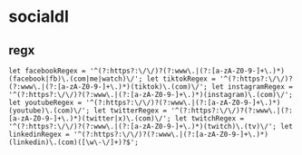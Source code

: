 # socialdl
 
## regx
`
    let facebookRegex = '^(?:https?:\/\/)?(?:www\.|(?:[a-zA-Z0-9-]+\.)*)(facebook|fb)\.(com|me|watch)\/';
    let tiktokRegex = '^(?:https?:\/\/)?(?:www\.|(?:[a-zA-Z0-9-]+\.)*)(tiktok)\.(com)\/';
    let instagramRegex = '^(?:https?:\/\/)?(?:www\.|(?:[a-zA-Z0-9-]+\.)*)(instagram)\.(com)\/';
    let youtubeRegex = '^(?:https?:\/\/)?(?:www\.|(?:[a-zA-Z0-9-]+\.)*)(youtube)\.(com)\/';
    let twitterRegex = '^(?:https?:\/\/)?(?:www\.|(?:[a-zA-Z0-9-]+\.)*)(twitter|x)\.(com)\/';
    let twitchRegex = '^(?:https?:\/\/)?(?:www\.|(?:[a-zA-Z0-9-]+\.)*)(twitch)\.(tv)\/';
    let linkedinRegex = '^(?:https?:\/\/)?(?:www\.|(?:[a-zA-Z0-9-]+\.)*)(linkedin)\.(com)([\w\-\/]+)?$';
`